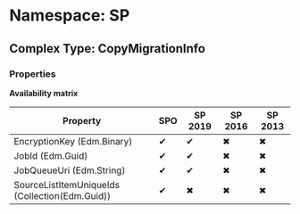 # Namespace: SP

## Complex Type: CopyMigrationInfo

### Properties

**Availability matrix**

Property | SPO | SP 2019 | SP 2016 | SP 2013
----------|-----|---------|---------|--------
EncryptionKey (Edm.Binary) | ✔ | ✔ | ✖ | ✖
JobId (Edm.Guid) | ✔ | ✔ | ✖ | ✖
JobQueueUri (Edm.String) | ✔ | ✔ | ✖ | ✖
SourceListItemUniqueIds (Collection(Edm.Guid)) | ✔ | ✖ | ✖ | ✖
